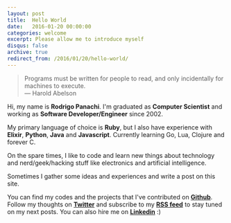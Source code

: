 ```yaml
---
layout: post
title:  Hello World
date:   2016-01-20 00:00:00
categories: welcome
excerpt: Please allow me to introduce myself
disqus: false
archive: true
redirect_from: /2016/01/20/hello-world/
---
```


> Programs must be written for people to read, and only incidentally for machines to execute. <br/>
> ―  Harold Abelson

Hi, my name is <b>Rodrigo Panachi</b>. I'm graduated as <b>Computer Scientist</b> and working as <b>Software Developer/Engineer</b> since 2002.

My primary language of choice is <b>Ruby</b>, but I also have experience with <b>Elixir</b>, <b>Python</b>, <b>Java</b> and <b>Javascript</b>. Currently learning Go, Lua, Clojure and forever C.

On the spare times, I like to code and learn new things about technology and nerd/geek/hacking stuff like electronics and artificial intelligence.

Sometimes I gather some ideas and experiences and write a post on this site.

You can find my codes and the projects that I've contributed on <b>[Github]({{site.links.github}})</b>. Follow my thoughts on <b>[Twitter]({{site.links.twitter}})</b> and subscribe to my <b>[RSS feed]({{site.links.feed}})</b> to stay tuned on my next posts. You can also hire me on <b>[Linkedin]({{site.links.linkedin}})</b> :)
